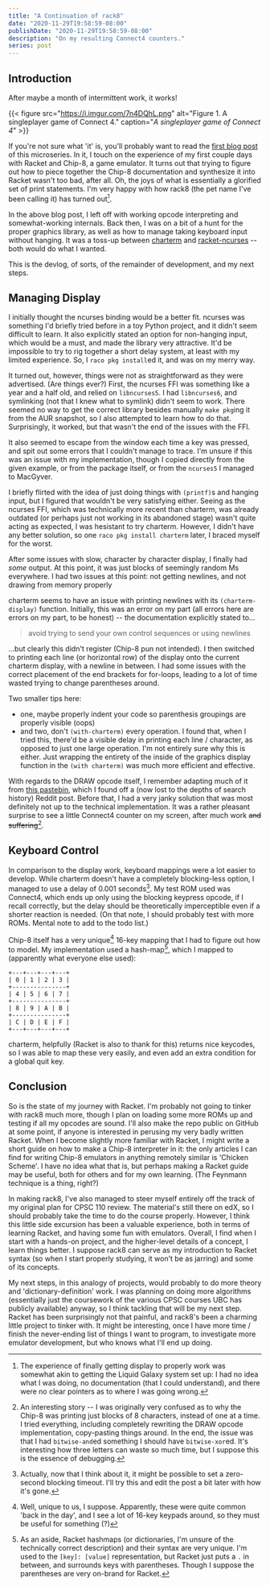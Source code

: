 ```yaml
---
title: "A Continuation of rack8"
date: "2020-11-29T19:58:59-08:00"
publishDate: "2020-11-29T19:58:59-08:00"
description: "On my resulting Connect4 counters."
series: post
---
```


## Introduction
After maybe a month of intermittent work, it works!

{{< figure src="https://i.imgur.com/7n4DQhL.png" alt="Figure 1. A singleplayer game of Connect 4." caption="*A singleplayer game of Connect 4*" >}}

If you're not sure what 'it' is, you'll probably want to read the [first blog post](https://kewbi.sh/blog/posts/201115/) of this microseries. In it, I touch on the experience of my first couple days with Racket and Chip-8, a game emulator. It turns out that trying to figure out how to piece together the Chip-8 documentation and synthesize it into Racket wasn't too bad, after all. Oh, the joys of what is essentially a glorified set of print statements. I'm very happy with how rack8 (the pet name I've been calling it) has turned out[^1].

In the above blog post, I left off with working opcode interpreting and somewhat-working internals. Back then, I was on a bit of a hunt for the proper graphics library, as well as how to manage taking keyboard input without hanging. It was a toss-up between [charterm](https://docs.racket-lang.org/charterm/index.html) and [racket-ncurses](https://github.com/dys-bigwig/racket-ncurses) -- both would do what I wanted.

This is the devlog, of sorts, of the remainder of development, and my next steps.

## Managing Display
I initially thought the ncurses binding would be a better fit. ncurses was something I'd briefly tried before in a toy Python project, and it didn't seem difficult to learn. It also explicitly stated an option for non-hanging input, which would be a must, and made the library very attractive. It'd be impossible to try to rig together a short delay system, at least with my limited experience. So, I `raco pkg install`ed it, and was on my merry way.

It turned out, however, things were not as straightforward as they were advertised. (Are things ever?) First, the ncurses FFI was something like a year and a half old, and relied on `libncurses5`. I had `libncurses6`, and symlinking (not that I knew what to symlink) didn't seem to work. There seemed no way to get the correct library besides manually `make pkg`ing it from the AUR snapshot, so I also attempted to learn how to do that. Surprisingly, it worked, but that wasn't the end of the issues with the FFI.

It also seemed to escape from the window each time a key was pressed, and spit out some errors that I couldn't manage to trace. I'm unsure if this was an issue with my implementation, though I copied directly from the given example, or from the package itself, or from the `ncurses5` I managed to MacGyver. 

I briefly flirted with the idea of just doing things with `(printf)`s and hanging input, but I figured that wouldn't be very satisfying either. Seeing as the ncurses FFI, which was technically more recent than charterm, was already outdated (or perhaps just not working in its abandoned stage) wasn't quite acting as expected, I was hesistant to try charterm. However, I didn't have any better solution, so one `raco pkg install charterm` later, I braced myself for the worst.

After some issues with slow, character by character display, I finally had *some* output. At this point, it was just blocks of seemingly random Ms everywhere. I had two issues at this point: not getting newlines, and not drawing from memory properly

charterm seems to have an issue with printing newlines with its `(charterm-display)` function. Initially, this was an error on my part (all errors here are errors on my part, to be honest) -- the documentation explicitly stated to...
> avoid trying to send your own control sequences or using newlines

...but clearly this didn't register (Chip-8 pun not intended). I then switched to printing each line (or horizontal row) of the display onto the current charterm display, with a newline in between. I had some issues with the correct placement of the end brackets for for-loops, leading to a lot of time wasted trying to change parentheses around.

Two smaller tips here:
- one, maybe properly indent your code so parenthesis groupings are properly visible (oops)
- and two, don't `(with-charterm)` every operation. I found that, when I tried this, there'd be a visible delay in printing each line / character, as opposed to just one large operation. I'm not entirely sure why this is either. Just wrapping the entirety of the inside of the graphics display function in the `(with charterm)` was much more efficient and effective.

With regards to the DRAW opcode itself, I remember adapting much of it from [this pastebin](https://pastebin.com/TtCM6Hh7), which I found off a (now lost to the depths of search history) Reddit post. Before that, I had a very janky solution that was most definitely not up to the technical implementation. It was a rather pleasant surprise to see a little Connect4 counter on my screen, after much work ~~and suffering~~[^2].

## Keyboard Control
In comparison to the display work, keyboard mappings were a lot easier to develop. While charterm doesn't have a completely blocking-less option, I managed to use a delay of 0.001 seconds[^3]. My test ROM used was Connect4, which ends up only using the blocking keypress opcode, if I recall correctly, but the delay should be theoretically imperceptible even if a shorter reaction is needed. (On that note, I should probably test with more ROMs. Mental note to add to the todo list.)

Chip-8 itself has a very unique[^4] 16-key mapping that I had to figure out how to model. My implementation used a hash-map[^5], which I mapped to (apparently what everyone else used):

```
+---+---+---+---+
| 0 | 1 | 2 | 3 |
+---------------+
| 4 | 5 | 6 | 7 |
+---------------+
| 8 | 9 | A | B |
+---------------+
| C | D | E | F |
+---+---+---+---+
```

charterm, helpfully (Racket is also to thank for this) returns nice keycodes, so I was able to map these very easily, and even add an extra condition for a global quit key.

## Conclusion
So is the state of my journey with Racket. I'm probably not going to tinker with rack8 much more, though I plan on loading some more ROMs up and testing if all my opcodes are sound. I'll also make the repo public on GitHub at some point, if anyone is interested in perusing my very badly written Racket. When I become slightly more familiar with Racket, I might write a short guide on how to make a Chip-8 interpreter in it: the only articles I can find for writing Chip-8 emulators in anything remotely similar is 'Chicken Scheme'. I have no idea what that is, but perhaps making a Racket guide may be useful, both for others and for my own learning. (The Feynmann technique is a thing, right?)

In making rack8, I've also managed to steer myself entirely off the track of my original plan for CPSC 110 review. The material's still there on edX, so I should probably take the time to do the course properly. However, I think this little side excursion has been a valuable experience, both in terms of learning Racket, and having some fun with emulators. Overall, I find when I start with a hands-on project, and the higher-level details of a concept, I learn things better. I suppose rack8 can serve as my introduction to Racket syntax (so when I start properly studying, it won't be as jarring) and some of its concepts.

My next steps, in this analogy of projects, would probably to do more theory and 'dictionary-definition' work. I was planning on doing more algorithms (essentially just the coursework of the various CPSC courses UBC has publicly available) anyway, so I think tackling that will be my next step. Racket has been surprisingly not that painful, and rack8's been a charming little project to tinker with. It might be interesting, once I have more time / finish the never-ending list of things I want to program, to investigate more emulator development, but who knows what I'll end up doing.

[^1]: The experience of finally getting display to properly work was somewhat akin to getting the Liquid Galaxy system set up: I had no idea what I was doing, no documentation (that I could understand), and there were no clear pointers as to where I was going wrong.

[^2]: An interesting story -- I was originally very confused as to why the Chip-8 was printing just blocks of 8 characters, instead of one at a time. I tried everything, including completely rewriting the DRAW opcode implementation, copy-pasting things around. In the end, the issue was that I had `bitwise-and`ed something I should have `bitwise-xor`ed. It's interesting how three letters can waste so much time, but I suppose this is the essence of debugging.

[^3]: Actually, now that I think about it, it might be possible to set a zero-second blocking timeout. I'll try this and edit the post a bit later with how it's gone.

[^4]: Well, unique to us, I suppose. Apparently, these were quite common 'back in the day', and I see a lot of 16-key keypads around, so they must be useful for something (?)

[^5]: As an aside, Racket hashmaps (or dictionaries, I'm unsure of the technically correct description) and their syntax are very unique. I'm used to the `[key]: [value]` representation, but Racket just puts a `.` in between, and surrounds keys with parentheses. Though I suppose the parentheses are very on-brand for Racket.
